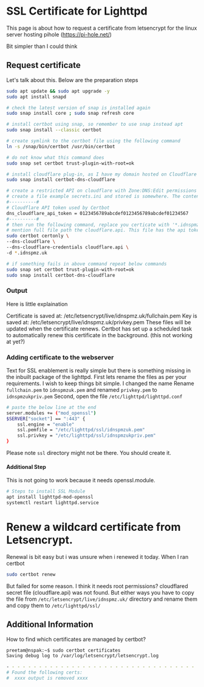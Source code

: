 # SSL Certificate for Lighttpd

This page is about how to request a certificate from letsencrypt for the linux server hosting pihole (https://pi-hole.net/)

Bit simpler than I could think

## Request certificate

Let's talk about this.
Below are the preparation steps

```sh
sudo apt update && sudo apt upgrade -y
sudo apt install snapd

# check the latest version of snap is installed again
sudo snap install core ; sudo snap refresh core

# install certbot using snap, so remember to use snap instead apt
sudo snap install --classic certbot

# create symlink to the certbot file using the following command
ln -s /snap/bin/certbot /usr/bin/certbot

# do not know what this command does
sudo snap set certbot trust-plugin-with-root=ok

# install cloudflare plug-in, as I have my domain hosted on Cloudflare
sudo snap install certbot-dns-cloudflare

# create a restricted API on cloudflare with Zone:DNS:Edit permissions only
# create a file example secrets.ini and stored is somewhere. The contents of secret.ini file should be
#----------#
# Cloudflare API token used by Certbot
dns_cloudflare_api_token = 0123456789abcdef0123456789abcdef01234567
#----------#
# then run the following command, replace you certicate with '*.idnspmz.uk'
# mention full file path the cloudflare.api. This file has the api token.
sudo certbot certonly \
--dns-cloudflare \
--dns-cloudflare-credentials cloudflare.api \
-d *.idnspmz.uk

# if something fails in above command repeat below commands
sudo snap set certbot trust-plugin-with-root=ok
sudo snap install certbot-dns-cloudflare
```
### Output
Here is little explaination 

Certificate is saved at: /etc/letsencrypt/live/idnspmz.uk/fullchain.pem
Key is saved at: /etc/letsencrypt/live/idnspmz.uk/privkey.pem
These files will be updated when the certificate renews.
Certbot has set up a scheduled task to automatically renew this certificate in the background. (this not working at yet?)

### Adding certificate to the webserver
Text for SSL enablement is really simple but there is something missing in the inbuilt package of the lighttpd. 
First lets rename the files as per your requirements. I wish to keep things bit simple. I changed the name
Rename `fullchain.pem` to `idnspmzuk.pem` and renamed `privkey.pem` to `idnspmzukpriv.pem`
Second, open the file `/etc/lighttpd/lighttpd.conf`

```sh
# paste the below line at the end
server.modules += ("mod_openssl")
$SERVER["socket"] == ":443" {
    ssl.engine = "enable"
    ssl.pemfile = "/etc/lighttpd/ssl/idnspmzuk.pem"
    ssl.privkey = "/etc/lighttpd/ssl/idnspmzukpriv.pem"
}
```
Please note `ssl` directory might not be there. You should create it.

#### Additional Step
This is not going to work because it needs openssl.module. 

```sh
# Steps to install SSL Module
apt install lighttpd-mod-openssl
systemctl restart lighttpd.service
```

# Renew a wildcard certificate from Letsencrypt.
Renewal is bit easy but i was unsure when i renewed it today. When I ran certbot
```sh
sudo certbot renew
```
But failed for some reason. I think it needs root permissions? cloudflared secret file (cloudflare.api) was not found.
But either ways you have to copy the file from `/etc/letsencrypt/live/idnspmz.uk/` directory and rename them and copy them to `/etc/lighttpd/ssl/`

## Additional Information

How to find which certificates are managed by certbot?

```sh
preetam@nspak:~$ sudo certbot certificates
Saving debug log to /var/log/letsencrypt/letsencrypt.log

- - - - - - - - - - - - - - - - - - - - - - - - - - - - - - - - - - - - - - - -
# Found the following certs:
#  xxxx output is removed xxxx
```
